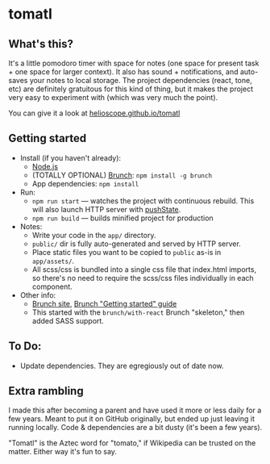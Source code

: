 # tomatl

## What's this?

It's a little pomodoro timer with space for notes (one space for present task + one space for larger context). It also has sound + notifications, and auto-saves your notes to local storage. The project dependencies (react, tone, etc) are definitely gratuitous for this kind of thing, but it makes the project very easy to experiment with (which was very much the point).

You can give it a look at [helioscope.github.io/tomatl](https://helioscope.github.io/tomatl)


## Getting started

* Install (if you haven't already):
    * [Node.js](http://nodejs.org)
    * (TOTALLY OPTIONAL) [Brunch](http://brunch.io): `npm install -g brunch`
    * App dependencies: `npm install`
* Run:
    * `npm run start` — watches the project with continuous rebuild. This will also launch HTTP server with [pushState](https://developer.mozilla.org/en-US/docs/Web/Guide/API/DOM/Manipulating_the_browser_history).
    * `npm run build` — builds minified project for production
* Notes:
    * Write your code in the `app/` directory.
    * `public/` dir is fully auto-generated and served by HTTP server.
    * Place static files you want to be copied to `public` as-is in `app/assets/`.
    * All scss/css is bundled into a single css file that index.html imports, so there's no need to require the scss/css files individually in each component.
* Other info:
    * [Brunch site](http://brunch.io), [Brunch "Getting started" guide](https://github.com/brunch/brunch-guide#readme)
    * This started with the `brunch/with-react` Brunch "skeleton," then added SASS support.


## To Do:

* Update dependencies. They are egregiously out of date now.


## Extra rambling

I made this after becoming a parent and have used it more or less daily for a few years. Meant to put it on GitHub originally, but ended up just leaving it running locally. Code & dependencies are a bit dusty (it's been a few years).

"Tomatl" is the Aztec word for "tomato," if Wikipedia can be trusted on the matter. Either way it's fun to say.
